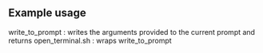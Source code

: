 ## Example usage

write_to_prompt : writes the arguments provided to the current prompt and returns
open_terminal.sh : wraps write_to_prompt

